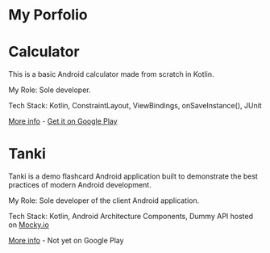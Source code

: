 # My Porfolio

# Calculator

This is a basic Android calculator made from scratch in Kotlin.

My Role: Sole developer.  

Tech Stack: Kotlin, ConstraintLayout, ViewBindings, onSaveInstance(), JUnit


[More info](https://github.com/spike/calculator)  -    [Get it on Google Play](https://play.google.com/store/apps/details?id=com.calculator.calc)

 # Tanki

Tanki is a demo flashcard Android application built to demonstrate the best practices of modern Android development. 

My Role: Sole developer of the client Android application. 

Tech Stack: Kotlin, Android Architecture Components, Dummy API hosted on [Mocky.io](https://mocky.io/)

[More info](https://github.com/spike/tanki) - Not yet on Google Play
